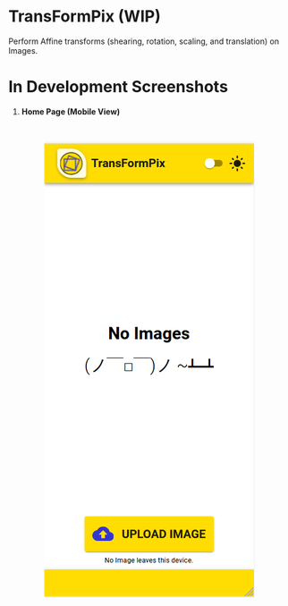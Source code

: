 # TransFormPix (WIP)
Perform Affine transforms (shearing, rotation, scaling, and translation) on Images.

# In Development Screenshots
1. **Home Page (Mobile View)**  
<br/>
<p align="center">
  <img src="https://github.com/drone911/TransFormPix/blob/main/images/home-page-mobile.PNG" alt="Home Page Mobile View">
</p>
